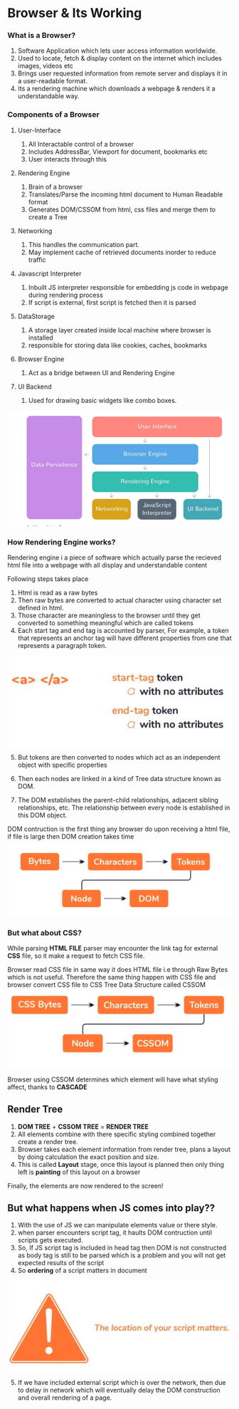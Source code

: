 # Browser & Its Working

### What is a Browser?

1. Software Application which lets user access information worldwide.
2. Used to locate, fetch & display content on the internet which includes images, videos etc
3. Brings user requested information from remote server and displays it in a user-readable
   format.
4. Its a rendering machine which downloads a webpage & renders it a understandable way.

### Components of a Browser

1. User-Interface

   1. All Interactable control of a browser
   2. Includes AddressBar, Viewport for document, bookmarks etc
   3. User interacts through this

2. Rendering Engine

   1. Brain of a browser
   2. Translates/Parse the incoming html document to Human Readable format
   3. Generates DOM/CSSOM from html, css files and merge them to create a Tree

3. Networking

   1. This handles the communication part.
   2. May implement cache of retrieved documents inorder to reduce traffic

4. Javascript Interpreter

   1. Inbuilt JS interpreter responsible for embedding js code in webpage during rendering process
   2. If script is external, first script is fetched then it is parsed

5. DataStorage

   1. A storage layer created inside local machine where browser is installed
   2. responsible for storing data like cookies, caches, bookmarks

6. Browser Engine

   1. Act as a bridge between UI and Rendering Engine

7. UI Backend
   1. Used for drawing basic widgets like combo boxes.

![Browser Components Architecture](./browserComponentArchitecture.png "Browser Components Architecture")

### How Rendering Engine works?

Rendering engine i a piece of software which actually parse the recieved
html file into a webpage with all display and understandable content

Following steps takes place

1. Html is read as a raw bytes
2. Then raw bytes are converted to actual character using character set defined in html.
3. Those character are meaningless to the browser until they get converted to something meaningful which are called tokens
4. Each start tag and end tag is accounted by parser, For example, a token that represents an anchor tag will have different properties from one that represents a paragraph token.

![Token](./token.png "Parsed Token")

5. But tokens are then converted to nodes which act as an independent object with specific properties

6. Then each nodes are linked in a kind of Tree data structure known as DOM.
7. The DOM establishes the parent-child relationships, adjacent sibling relationships, etc. The relationship between every node is established in this DOM object.

DOM contruction is the first thing any browser do upon receiving a html file, if file is large
then DOM creation takes time
![DOM](./dom.png "Bytes to DOM journey")

### But what about CSS?

While parsing **HTML FILE** parser may encounter the link tag for external **CSS** file, so it make a request to fetch CSS file.

Browser read CSS file in same way it does HTML file i.e through Raw Bytes which is not useful.
Therefore the same thing happen with CSS file and browser convert CSS file to CSS Tree Data Structure called CSSOM
![CSSOM](./CSSOM.png "CSS Bytes to CSSOM journey")

Browser using CSSOM determines which element will have what styling affect, thanks to **CASCADE**

## Render Tree

1. **DOM TREE** + **CSSOM TREE** = **RENDER TREE**
2. All elements combine with there specific styling combined together create a render tree.
3. Browser takes each element information from render tree, plans a layout by doing calculation the exact position and size.
4. This is called **Layout** stage, once this layout is planned then only thing left is **painting** of this layout on a browser

Finally, the elements are now rendered to the screen!

## But what happens when JS comes into play??

1. With the use of JS we can manipulate elements value or there style.
2. when parser encounters script tag, it haults DOM contruction until scripts gets executed.
3. So, If JS script tag is included in head tag then DOM is not constructed as body tag is still to be parsed which is a problem and you will not get expected results of the script
4. So **ordering** of a script matters in document

![Ordering Process](./ordering.png "JS Ordering Matters")

5. If we have included external script which is over the network, then due to delay in network which will eventually delay the DOM construction and overall rendering of a page.
